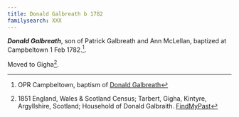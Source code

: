 ```yaml
---
title: Donald Galbreath b 1782
familysearch: XXX
---
```

***Donald Galbreath***, son of Patrick Galbreath and Ann McLellan, baptized at Campbeltown 1 Feb 1782.[^birth].

Moved to Gigha[^census1851].

[^birth]: OPR Campbeltown, baptism of [Donald Galbreath](/sources/opr-campbeltown-births.md#1782-02-01-donald-galbreath)

[^census1851]: 1851 England, Wales & Scotland Census; Tarbert, Gigha, Kintyre, Argyllshire, Scotland; Household of Donald Galbraith. [FindMyPast](https://www.findmypast.com/transcript?id=GBC/1851/0019322031&expand=true)
